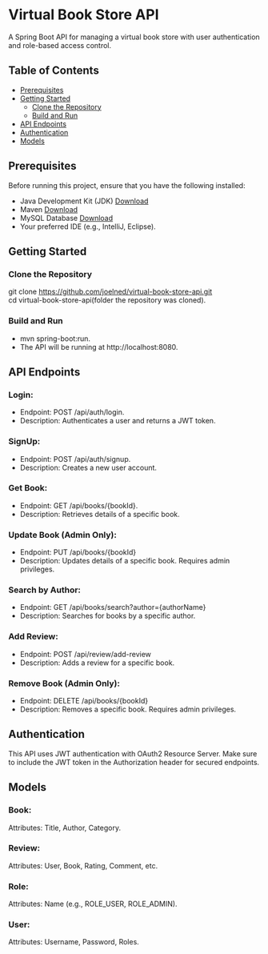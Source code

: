 # Virtual Book Store API

A Spring Boot API for managing a virtual book store with user authentication and role-based access control.

## Table of Contents

- [Prerequisites](#prerequisites)
- [Getting Started](#getting-started)
  - [Clone the Repository](#clone-the-repository)
  - [Build and Run](#build-and-run)
- [API Endpoints](#api-endpoints)
- [Authentication](#authentication)
- [Models](#models)

 ## Prerequisites

Before running this project, ensure that you have the following installed:

- Java Development Kit (JDK) [Download](https://www.oracle.com/java/technologies/javase-downloads.html)
- Maven [Download](https://maven.apache.org/download.cgi)
- MySQL Database [Download](https://dev.mysql.com/downloads/)
- Your preferred IDE (e.g., IntelliJ, Eclipse).

## Getting Started

### Clone the Repository
git clone https://github.com/joelned/virtual-book-store-api.git   
cd virtual-book-store-api(folder the repository was cloned).

### Build and Run
- mvn spring-boot:run.   
- The API will be running at http://localhost:8080.

## API Endpoints
### Login:
- Endpoint: POST /api/auth/login.   
- Description:  Authenticates a user and returns a JWT token.

### SignUp:
- Endpoint: POST /api/auth/signup.   
- Description: Creates a new user account.

### Get Book:
- Endpoint: GET /api/books/{bookId}.   
- Description: Retrieves details of a specific book.

### Update Book (Admin Only):
- Endpoint: PUT /api/books/{bookId}
- Description: Updates details of a specific book. Requires admin privileges.

### Search by Author:
- Endpoint: GET /api/books/search?author={authorName}
- Description: Searches for books by a specific author.

### Add Review:
- Endpoint: POST /api/review/add-review
- Description: Adds a review for a specific book.

### Remove Book (Admin Only):
- Endpoint: DELETE /api/books/{bookId}
- Description: Removes a specific book. Requires admin privileges.

## Authentication
This API uses JWT authentication with OAuth2 Resource Server. Make sure to include the JWT token in the Authorization header for secured endpoints.

## Models
### Book:
Attributes: Title, Author, Category.      

### Review:
Attributes: User, Book, Rating, Comment, etc.    

### Role:
Attributes: Name (e.g., ROLE_USER, ROLE_ADMIN).   

### User:
Attributes: Username, Password, Roles.


